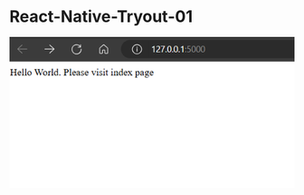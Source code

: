 # React-Native-Tryout-01

![alt text](https://github.com/rog-SARTHAK/Flask_Beginner/blob/main/Assets/01.png)
